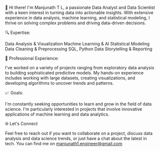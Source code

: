 👋 Hi there! I'm Manjunath T L, a passionate Data Analyst and Data Scientist with a keen interest in turning data into actionable insights. With extensive experience in data analysis, machine learning, and statistical modeling, I thrive on solving complex problems and driving data-driven decisions.

🔍 Expertise:

Data Analysis & Visualization
Machine Learning & AI
Statistical Modeling
Data Cleaning & Preprocessing
SQL, Python
Data Storytelling & Reporting

💼 Professional Experience:

I've worked on a variety of projects ranging from exploratory data analysis to building sophisticated predictive models. My hands-on experience includes working with large datasets, creating visualizations, and developing algorithms to uncover trends and patterns.

📈 Goals:

I'm constantly seeking opportunities to learn and grow in the field of data science. I'm particularly interested in projects that involve innovative applications of machine learning and data analytics.

🌐 Let's Connect

Feel free to reach out if you want to collaborate on a project, discuss data analysis and data science trends, or just have a chat about the latest in tech. You can find me on manjunath1.engineer@gmail.com
